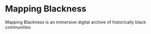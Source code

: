 # Mapping Blackness
Mapping Blackness is an immersive digital archive of historically black communities
